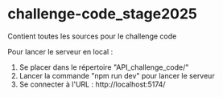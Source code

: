 # challenge-code_stage2025
Contient toutes les sources pour le challenge code

Pour lancer le serveur en local : 
1) Se placer dans le répertoire "API_challenge_code/"
2) Lancer la commande "npm run dev" pour lancer le serveur
3) Se connecter à l'URL : http://localhost:5174/
